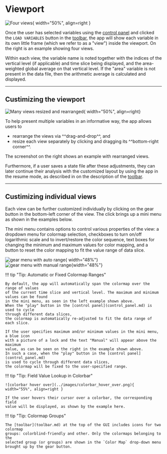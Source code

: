 # Viewport

![Four views](../images/viewport_four_views.png){ width="50%", align=right }

Once the user has selected variables using the [control panel](control_panel.md)
and clicked the `LOAD VARIABLES` button in the [toolbar](toolbar.md), the app
will show each variable in its own little frame (which we refer to as a "view") inside
the viewport. On the right is an example showing four views.

Within each view, the variable name is noted together with
the indices of the vertical level (if applicable) and time slice being displayed,
and the area-weighted global average on that vertical level.
If the "area" variable is not present in the data file, then the arithmetic
average is calculated and displayed.


-----
## Custimizing the viewport

![Many views resized and rearranged](../images/viewport_many_views_rearranged.png){ width="50%", align=right}

To help present multiple variables in an informative way, the app allows users
to

- rearrange the views via ^^drag-and-drop^^, and
- resize each view separately by clicking and dragging its
  ^^bottom-right corner^^.

The screenshot on the right shows an example with rearranged views.

Furthermore, if a user saves a state file after these adjustments, they can
later continue their analysis with the customized layout
by using the app in the resume mode, as described in on the description
of the [toolbar](toolbar.md).


-----
## Custimizing individual views

Each view can be further customized individually by clicking on the gear button
in the bottom-left corner of the view. The click brings up a mini menu as shown
in the examples below.

The mini menu contains options to control various properties of the view:
a dropdown menu for colormap selection,
checkboxes to turn on/off logarithmic scale and to invert/restore the color sequence,
text boxes for changing the minimum and maximum values for color mapping, and
a button to reset the color mapping to fit the value range of data slice.

![gear menu with auto range](../images/viewport_gear_menu_range_auto.png){ width="48%"}
![gear menu with manual range](../images/viewport_gear_menu_range_manual.png){width="48%"}

!!! tip "Tip: Automatic or Fixed Colormap Ranges"


    By default, the app will automatically span the colormap over the range of values
    of the current time slice and vertical level. The maximum and minimum values can be found
    in the mini menu, as seen in the left example shown above.
    When the "play" button in the [control panel](control_panel.md) is used to cycle
    through different data slices,
    the colormap is automatically re-adjusted to fit the data range of each slice.

    If the user specifies maximum and/or minimum values in the mini menu, a blue icon
    with a picture of a lock and the text "Manual" will appear above the maximum
    value, as can be seen on the right in the example shown above.
    In such a case, when the "play" button in the [control panel](control_panel.md)
    is used to cycle through different data slices,
    the colormap will be fixed to the user-specified range.


!!! tip "Tip: Field Value Lookup in Colorbar"

    ![colorbar hover over](../images/colorbar_hover_over.png){ width="55%", align=right }

    If the user hovers their cursor over a colorbar, the corresponding field
    value will be displayed, as shown by the example here.


!!! tip "Tip: Colormap Groups"

    The [toolbar](toolbar.md) at the top of the GUI includes icons for two colormap
    groups: colorblind-friendly and other. Only the colormaps belonging to the
    selected group (or groups) are shown in the `Color Map` drop-down menu
    brought up by the gear button.

